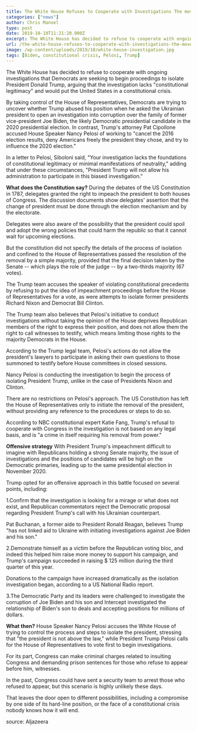 ```yaml
---
title: The White House Refuses to Cooperate with Investigations The move would put the United States in a constitutional crisis
categories: ["news"]
author: Chris Manoel
type: post
date: 2019-10-10T11:21:20.000Z
excerpt: The White House has decided to refuse to cooperate with ongoing investigations that Democrats are seeking to begin proceedings to isolate President Donald Trump
url: /the-white-house-refuses-to-cooperate-with-investigations-the-move-would-put-the-united-states-in-a-constitutional-crisis/
image: /wp-content/uploads/2019/10/white-house-investigation.jpg
tags: [Biden, constitutional crisis, Pelosi, Trump]
---
```


The White House has decided to refuse to cooperate with ongoing investigations that Democrats are seeking to begin proceedings to isolate President Donald Trump, arguing that the investigation lacks "constitutional legitimacy" and would put the United States in a constitutional crisis.

By taking control of the House of Representatives, Democrats are trying to uncover whether Trump abused his position when he asked the Ukrainian president to open an investigation into corruption over the family of former vice-president Joe Biden, the likely Democratic presidential candidate in the 2020 presidential election. In contrast, Trump's attorney Pat Cipollone accused House Speaker Nancy Pelosi of working to "cancel the 2016 election results, deny Americans freely the president they chose, and try to influence the 2020 election."

In a letter to Pelosi, Siboloni said, "Your investigation lacks the foundations of constitutional legitimacy or minimal manifestations of neutrality," adding that under these circumstances, "President Trump will not allow his administration to participate in this biased investigation."

**What does the Constitution say?** During the debates of the US Constitution in 1787, delegates granted the right to impeach the president to both houses of Congress. The discussion documents show delegates' assertion that the change of president must be done through the election mechanism and by the electorate.

Delegates were also aware of the possibility that the president could spoil and adopt the wrong policies that could harm the republic so that it cannot wait for upcoming elections.

But the constitution did not specify the details of the process of isolation and confined to the House of Representatives passed the resolution of the removal by a simple majority, provided that the final decision taken by the Senate -- which plays the role of the judge -- by a two-thirds majority (67 votes).

The Trump team accuses the speaker of violating constitutional precedents by refusing to put the idea of ​​impeachment proceedings before the House of Representatives for a vote, as were attempts to isolate former presidents Richard Nixon and Democrat Bill Clinton.

The Trump team also believes that Pelosi's initiative to conduct investigations without taking the opinion of the House deprives Republican members of the right to express their position, and does not allow them the right to call witnesses to testify, which means limiting those rights to the majority Democrats in the House.

According to the Trump legal team, Pelosi's actions do not allow the president's lawyers to participate in asking their own questions to those summoned to testify before House committees in closed sessions.

Nancy Pelosi is conducting the investigation to begin the process of isolating President Trump, unlike in the case of Presidents Nixon and Clinton.

There are no restrictions on Pelosi's approach. The US Constitution has left the House of Representatives only to initiate the removal of the president, without providing any reference to the procedures or steps to do so.

According to NBC constitutional expert Katie Fang, Trump's refusal to cooperate with Congress in the investigation is not based on any legal basis, and is "a crime in itself requiring his removal from power."

**Offensive strategy** With President Trump's impeachment difficult to imagine with Republicans holding a strong Senate majority, the issue of investigations and the positions of candidates will be high on the Democratic primaries, leading up to the same presidential election in November 2020.

Trump opted for an offensive approach in this battle focused on several points, including:

1.Confirm that the investigation is looking for a mirage or what does not exist, and Republican commentators reject the Democratic proposal regarding President Trump's call with his Ukrainian counterpart.

Pat Buchanan, a former aide to President Ronald Reagan, believes Trump "has not linked aid to Ukraine with initiating investigations against Joe Biden and his son."

2.Demonstrate himself as a victim before the Republican voting bloc, and indeed this helped him raise more money to support his campaign, and Trump's campaign succeeded in raising $ 125 million during the third quarter of this year.

Donations to the campaign have increased dramatically as the isolation investigation began, according to a US National Radio report.

3.The Democratic Party and its leaders were challenged to investigate the corruption of Joe Biden and his son and Intercept investigated the relationship of Biden's son to deals and accepting positions for millions of dollars.

**What then?** House Speaker Nancy Pelosi accuses the White House of trying to control the process and steps to isolate the president, stressing that "the president is not above the law," while President Trump Pelosi calls for the House of Representatives to vote first to begin investigations.

For its part, Congress can make criminal charges related to insulting Congress and demanding prison sentences for those who refuse to appear before him, witnesses.

In the past, Congress could have sent a security team to arrest those who refused to appear, but this scenario is highly unlikely these days.

That leaves the door open to different possibilities, including a compromise by one side of its hard-line position, or the face of a constitutional crisis nobody knows how it will end.

source: Aljazeera
